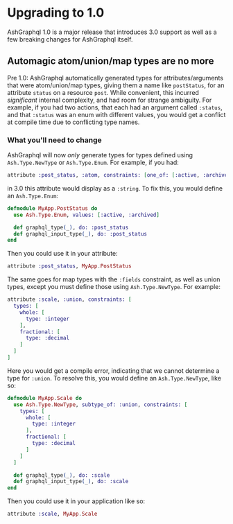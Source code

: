 # Upgrading to 1.0

AshGraphql 1.0 is a major release that introduces 3.0 support as well as a few
breaking changes for AshGraphql itself.

## Automagic atom/union/map types are no more

Pre 1.0: AshGraphql automatically generated types for attributes/arguments that were atom/union/map types, giving them a name like `postStatus`, for an attribute `status` on a resource `post`. While convenient, this incurred _significant_ internal complexity, and had room for strange ambiguity. For example, if you had two actions, that each had an argument called `:status`, and that `:status` was an enum with different values, you would get a conflict at compile time due to conflicting type names.

### What you'll need to change

AshGraphql will now _only_ generate types for types defined using `Ash.Type.NewType` or `Ash.Type.Enum`. For example, if you had:

```elixir
attribute :post_status, :atom, constraints: [one_of: [:active, :archived]]
```

in 3.0 this attribute would display as a `:string`. To fix this, you would define an `Ash.Type.Enum`:

```elixir
defmodule MyApp.PostStatus do
  use Ash.Type.Enum, values: [:active, :archived]

  def graphql_type(_), do: :post_status
  def graphql_input_type(_), do: :post_status
end
```

Then you could use it in your attribute:

```elixir
attribute :post_status, MyApp.PostStatus
```

The same goes for map types with the `:fields` constraint, as well as union types, except you must define those using `Ash.Type.NewType`. For example:

```elixir
attribute :scale, :union, constraints: [
  types: [
    whole: [
      type: :integer
    ],
    fractional: [
      type: :decimal
    ]
  ]
]
```

Here you would get a compile error, indicating that we cannot determine a type for `:union`. To resolve this, you would define an `Ash.Type.NewType`, like so:

```elixir
defmodule MyApp.Scale do
  use Ash.Type.NewType, subtype_of: :union, constraints: [
    types: [
      whole: [
        type: :integer
      ],
      fractional: [
        type: :decimal
      ]
    ]
  ]

  def graphql_type(_), do: :scale
  def graphql_input_type(_), do: :scale
end
```

Then you could use it in your application like so:

```elixir
attribute :scale, MyApp.Scale
```
